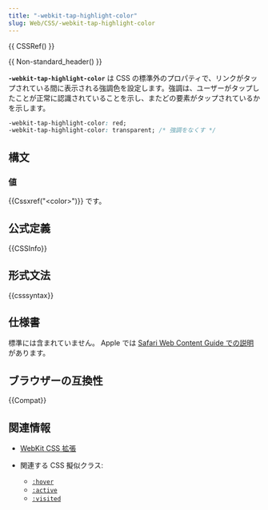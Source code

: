 ```yaml
---
title: "-webkit-tap-highlight-color"
slug: Web/CSS/-webkit-tap-highlight-color
---
```

{{ CSSRef() }}

{{ Non-standard_header() }}

**`-webkit-tap-highlight-color`** は CSS の標準外のプロパティで、リンクがタップされている間に表示される強調色を設定します。強調は、ユーザーがタップしたことが正常に認識されていることを示し、またどの要素がタップされているかを示します。

```css
-webkit-tap-highlight-color: red;
-webkit-tap-highlight-color: transparent; /* 強調をなくす */
```

## 構文

### 値

{{Cssxref("&lt;color&gt;")}} です。

## 公式定義

{{CSSInfo}}

## 形式文法

{{csssyntax}}

## 仕様書

標準には含まれていません。 Apple では [Safari Web Content Guide での説明](https://developer.apple.com/library/mac/documentation/AppleApplications/Reference/SafariWebContent/AdjustingtheTextSize/AdjustingtheTextSize.html#//apple_ref/doc/uid/TP40006510-SW5)があります。

## ブラウザーの互換性

{{Compat}}

## 関連情報

- [WebKit CSS 拡張](/ja/docs/Web/CSS/WebKit_Extensions)
- 関連する CSS 擬似クラス:

  - [`:hover`](/ja/docs/Web/CSS/:hover)
  - [`:active`](/ja/docs/Web/CSS/:active)
  - [`:visited`](/ja/docs/Web/CSS/:visited)
